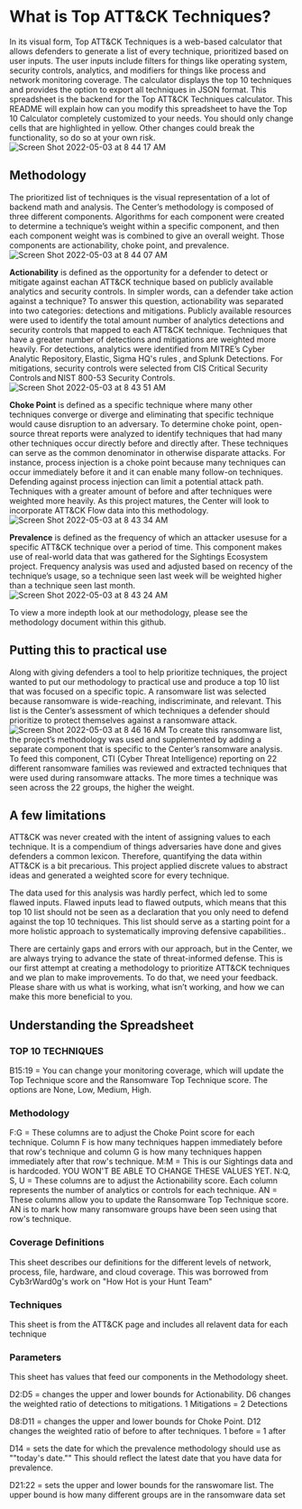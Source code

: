 <h1>What is Top ATT&CK Techniques?</h1>

In its visual form, Top ATT&CK Techniques is a web-based calculator that allows defenders to generate a list of every technique, prioritized based on user inputs. The user inputs include filters for things like operating system, security controls, analytics, and modifiers for things like process and network monitoring coverage. The calculator displays the top 10 techniques and provides the option to export all techniques in JSON format.  This spreadsheet is the backend for the Top ATT&CK Techniques calculator. This README will explain how can you modify this spreadsheet to have the Top 10 Calculator completely customized to your needs. You should only change cells that are highlighted in yellow. Other changes could break the functionality, so do so at your own risk. 	
![Screen Shot 2022-05-03 at 8 44 17 AM](https://user-images.githubusercontent.com/86126040/166455196-ca3809ea-3e3b-479e-916c-6b9e61cd90f9.png)

<h2>Methodology</h2>

The prioritized list of techniques is the visual representation of a lot of backend math and analysis. The Center’s methodology is composed of three different components. Algorithms for each component were created to determine a technique’s weight within a specific component, and then each component weight was is combined to give an overall weight. Those components are actionability, choke point, and prevalence.  
![Screen Shot 2022-05-03 at 8 44 07 AM](https://user-images.githubusercontent.com/86126040/166455119-5b359777-102c-4321-a316-c6aa5064ec5e.png)

<b>Actionability</b> is defined as the opportunity for a defender to detect or mitigate against eachan ATT&CK technique based on publicly available analytics and security controls. In simpler words, can a defender take action against a technique? To answer this question,  actionability was separated into two categories: detections and mitigations. Publicly available resources were used to identify the total amount number of analytics detections and security controls that mapped to each ATT&CK technique. Techniques that have a greater number of detections and mitigations are weighted more heavily. For detections, analytics were identified from MITRE’s Cyber Analytic Repository, Elastic, Sigma HQ's rules , and Splunk Detections. For mitigations, security controls were selected from CIS Critical Security Controls and NIST 800-53 Security Controls.  
![Screen Shot 2022-05-03 at 8 43 51 AM](https://user-images.githubusercontent.com/86126040/166455229-1e49174e-d60e-45e2-827d-b7a3005ce67f.png)

<b>Choke Point</b> is defined as a specific technique where many other techniques converge or diverge and eliminating that specific technique would cause disruption to an adversary. To determine choke point, open-source threat reports were analyzed to identify techniques that had many other techniques occur directly before and directly after. These techniques can serve as the common denominator in otherwise disparate attacks. For instance, process injection is a choke point because many techniques can occur immediately before it and it can enable many follow-on techniques. Defending against process injection can limit a potential attack path. Techniques with a greater amount of before and after techniques were weighted more heavily. As this project matures, the Center will look to incorporate ATT&CK Flow data into this methodology.  
![Screen Shot 2022-05-03 at 8 43 34 AM](https://user-images.githubusercontent.com/86126040/166455318-15e24572-93d1-41a9-9a48-211c73a7e331.png)

<b>Prevalence</b> is defined as the frequency of which an attacker usesuse for a specific ATT&CK technique over a period of time. This component makes use of real-world data that was gathered for the Sightings Ecosystem project. Frequency analysis was used and adjusted based on recency of the technique’s usage, so a technique seen last week will be weighted higher than a technique seen last month.
![Screen Shot 2022-05-03 at 8 43 24 AM](https://user-images.githubusercontent.com/86126040/166455288-2aa32233-069e-4555-aa08-20561ab13bd0.png)

To view a more indepth look at our methodology, please see the methodology document within this github.


<h2>Putting this to practical use</h2>

Along with giving defenders a tool to help prioritize techniques, the project wanted to put our methodology to practical use and produce a top 10 list that was focused on a specific topic. A ransomware list was selected because ransomware is wide-reaching, indiscriminate, and relevant. This list is the Center’s assessment of which techniques a defender should prioritize to protect themselves against a ransomware attack.  
![Screen Shot 2022-05-03 at 8 46 16 AM](https://user-images.githubusercontent.com/86126040/166455413-d8974ae2-60e2-40c6-b06f-59e020f015d1.png)
To create this ransomware list, the project’s methodology was used and supplemented by adding a separate component that is specific to the Center’s ransomware analysis. To feed this component, CTI (Cyber Threat Intelligence) reporting on 22 different ransomware families was reviewed and extracted techniques that were used during ransomware attacks. The more times a technique was seen across the 22 groups, the higher the weight. 

<h2>A few limitations</h2>

ATT&CK was never created with the intent of assigning values to each technique. It is a compendium of things adversaries have done and gives defenders a common lexicon. Therefore, quantifying the data within ATT&CK is a bit precarious. This project applied discrete values to abstract ideas and generated a weighted score for every technique.  

The data used for this analysis was hardly perfect, which led to some flawed inputs. Flawed inputs lead to flawed outputs, which means that this top 10 list should not be seen as a declaration that you only need to defend against the top 10 techniques. This list should serve as a starting point for a more holistic approach to systematically improving defensive capabilities..  

There are certainly gaps and errors with our approach, but in the Center, we are always trying to advance the state of threat-informed defense. This is our first attempt at creating a methodology to prioritize ATT&CK techniques and we plan to make improvements. To do that, we need your feedback. Please share with us what is working, what isn’t working, and how we can make this more beneficial to you.  




<h2> Understanding the Spreadsheet </h2>

<h3>TOP 10 TECHNIQUES	</h3>
B15:19 = You can change your monitoring coverage, which will update the Top Technique score and the Ransomware Top Technique score. The options are None, Low, Medium, High.
	
<h3>Methodology</h3>
F:G	= These columns are to adjust the Choke Point score for each technique. Column F is how many techniques happen immediately before that row's technique and column G is how many techniques happen immediately after that row's technique. 
M:M	= This is our Sightings data and is hardcoded. YOU WON'T BE ABLE TO CHANGE THESE VALUES YET.
N:Q, S, U	= These columns are to adjust the Actionability score. Each column represents the number of analytics or controls for each technique. 
AN	= These columns allow you to update the Ransomware Top Technique score. AN is to mark how many ransomware groups have been seen using that row's technique. 
	
<h3>Coverage Definitions </h3>
This sheet describes our definitions for the different levels of network, process, file, hardware, and cloud coverage. This was borrowed from Cyb3rWard0g's work on "How Hot is your Hunt Team"
	
<h3>Techniques</h3>
This sheet is from the ATT&CK page and includes all relavent data for each technique
	
<h3>Parameters</h3>
This sheet has values that feed our components in the Methodology sheet. 

D2:D5 = changes the upper and lower bounds for Actionability. D6 changes the weighted ratio of detections to mitigations. 1 Mitigations = 2 Detections

D8:D11 = changes the upper and lower bounds for Choke Point. D12 changes the weighted ratio of before to after techniques. 1 before = 1 after

D14 = sets the date for which the prevalence methodology should use as ""today's date."" This should reflect the latest date that you have data for prevalence. 

D21:22 = sets the upper and lower bounds for the ranswomare list. The upper bound is how many different groups are in the ransomware data set
